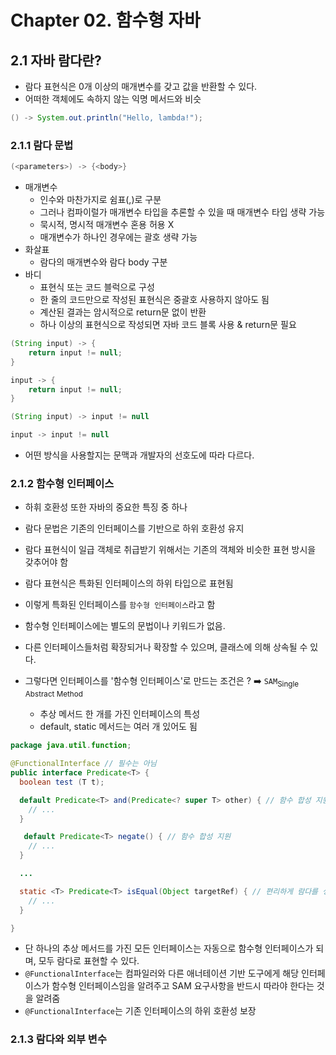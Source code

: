# Chapter 02. 함수형 자바

## 2.1 자바 람다란?
- 람다 표현식은 0개 이상의 매개변수를 갖고 값을 반환할 수 있다.
- 어떠한 객체에도 속하지 않는 익명 메서드와 비슷
```java
() -> System.out.println("Hello, lambda!");
```
### 2.1.1 람다 문법
```java
(<parameters>) -> {<body>}
```
- 매개변수
  - 인수와 마찬가지로 쉼표(,)로 구분
  - 그러나 컴파이럴가 매개변수 타입을 추론할 수 있을 때 매개변수 타입 생략 가능
  - 묵시적, 명시적 매개변수 혼용 허용 X
  - 매개변수가 하나인 경우에는 괄호 생략 가능
- 화살표
  - 람다의 매개변수와 람다 body 구분
- 바디
  - 표현식 또는 코드 블럭으로 구성
  - 한 줄의 코드만으로 작성된 표현식은 중괄호 사용하지 않아도 됨
  - 계산된 결과는 암시적으로 return문 없이 반환
  - 하나 이상의 표현식으로 작성되면 자바 코드 블록 사용 & return문 필요
```java
(String input) -> {
    return input != null;
}

input -> {
    return input != null;
}

(String input) -> input != null

input -> input != null

```
- 어떤 방식을 사용할지는 문맥과 개발자의 선호도에 따라 다르다.

### 2.1.2 함수형 인터페이스
- 하휘 호환성 또한 자바의 중요한 특징 중 하나
- 람다 문법은 기존의 인터페이스를 기반으로 하위 호환성 유지
- 람다 표현식이 일급 객체로 취급받기 위해서는 기존의 객체와 비슷한 표현 방시을 갖추어야 함
- 람다 표현식은 특화된 인터페이스의 하위 타입으로 표현됨
- 이렇게 특화된 인터페이스를 `함수형 인터페이스`라고 함

- 함수형 인터페이스에는 별도의 문법이나 키워드가 없음.
- 다른 인터페이스들처럼 확장되거나 확장할 수 있으며, 클래스에 의해 상속될 수 있다.
- 그렇다면 인터페이스를 '함수형 인터페이스'로 만드는 조건은 ? ➡️  `SAM`<sub>Single Abstract Method</sub>
  - 추상 메서드 한 개를 가진 인터페이스의 특성
  - default, static 메서드는 여러 개 있어도 됨

```java
package java.util.function;

@FunctionalInterface // 필수는 아님
public interface Predicate<T> {
  boolean test (T t);

  default Predicate<T> and(Predicate<? super T> other) { // 함수 합성 지원
    // ...
  }

   default Predicate<T> negate() { // 함수 합성 지원
    // ...
  }

  ...

  static <T> Predicate<T> isEqual(Object targetRef) { // 편리하게 람다를 생성하거나 기존 람다를 래핑하는 데 사용
    // ...
  }

}
```
- 단 하나의 추상 메서드를 가진 모든 인터페이스는 자동으로 함수형 인터페이스가 되며, 모두 람다로 표현할 수 있다.
- `@FunctionalInterface`는 컴파일러와 다른 애너테이션 기반 도구에게 해당 인터페이스가 함수형 인터페이스임을 알려주고 SAM 요구사항을 반드시 따라야 한다는 것을 알려줌
- `@FunctionalInterface`는 기존 인터페이스의 하위 호환성 보장

### 2.1.3 람다와 외부 변수